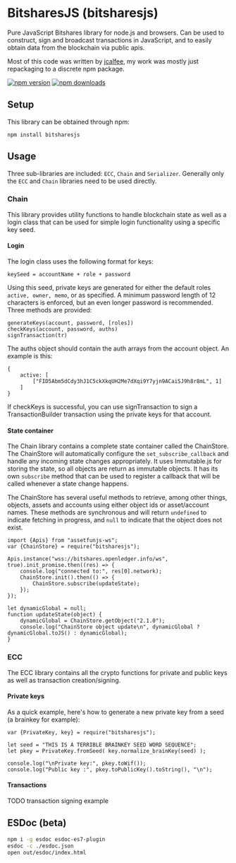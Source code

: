 # BitsharesJS (bitsharesjs)

Pure JavaScript Bitshares library for node.js and browsers. Can be used to construct, sign and broadcast transactions in JavaScript, and to easily obtain data from the blockchain via public apis.

Most of this code was written by [jcalfee](https://github.com/jcalfee), my work was mostly just repackaging to a discrete npm package.

[![npm version](https://img.shields.io/npm/v/bitsharesjs.svg?style=flat-square)](https://www.npmjs.com/package/bitsharesjs)
[![npm downloads](https://img.shields.io/npm/dm/bitsharesjs.svg?style=flat-square)](https://www.npmjs.com/package/bitsharesjs)


## Setup

This library can be obtained through npm:
```
npm install bitsharesjs
```

## Usage

Three sub-libraries are included: `ECC`, `Chain` and `Serializer`. Generally only the `ECC` and `Chain` libraries need to be used directly.

### Chain
This library provides utility functions to handle blockchain state as well as a login class that can be used for simple login functionality using a specific key seed.

#### Login
The login class uses the following format for keys:

```
keySeed = accountName + role + password
```

Using this seed, private keys are generated for either the default roles `active, owner, memo`, or as specified. A minimum password length of 12 characters is enforced, but an even longer password is recommended. Three methods are provided:

```
generateKeys(account, password, [roles])
checkKeys(account, password, auths)
signTransaction(tr)
```

The auths object should contain the auth arrays from the account object. An example is this:

```
{
    active: [
        ["FID5Abm5dCdy3hJ1C5ckXkqUH2Me7dXqi9Y7yjn9ACaiSJ9h8r8mL", 1]
    ]
}
```

If checkKeys is successful, you can use signTransaction to sign a TransactionBuilder transaction using the private keys for that account.

#### State container
The Chain library contains a complete state container called the ChainStore. The ChainStore will automatically configure the `set_subscribe_callback` and handle any incoming state changes appropriately. It uses Immutable.js for storing the state, so all objects are return as immutable objects. It has its own `subscribe` method that can be used to register a callback that will be called whenever a state change happens.

The ChainStore has several useful methods to retrieve, among other things, objects, assets and accounts using either object ids or asset/account names. These methods are synchronous and will return `undefined` to indicate fetching in progress, and `null` to indicate that the object does not exist.

```
import {Apis} from "assetfunjs-ws";
var {ChainStore} = require("bitsharesjs");

Apis.instance("wss://bitshares.openledger.info/ws", true).init_promise.then((res) => {
    console.log("connected to:", res[0].network);
    ChainStore.init().then(() => {
        ChainStore.subscribe(updateState);
    });
});

let dynamicGlobal = null;
function updateState(object) {
    dynamicGlobal = ChainStore.getObject("2.1.0");
    console.log("ChainStore object update\n", dynamicGlobal ? dynamicGlobal.toJS() : dynamicGlobal);
}

```

### ECC
The ECC library contains all the crypto functions for private and public keys as well as transaction creation/signing.

#### Private keys
As a quick example, here's how to generate a new private key from a seed (a brainkey for example):

```
var {PrivateKey, key} = require("bitsharesjs");

let seed = "THIS IS A TERRIBLE BRAINKEY SEED WORD SEQUENCE";
let pkey = PrivateKey.fromSeed( key.normalize_brainKey(seed) );

console.log("\nPrivate key:", pkey.toWif());
console.log("Public key :", pkey.toPublicKey().toString(), "\n");
```

#### Transactions
TODO transaction signing example

## ESDoc (beta)
```bash
npm i -g esdoc esdoc-es7-plugin
esdoc -c ./esdoc.json
open out/esdoc/index.html
```
